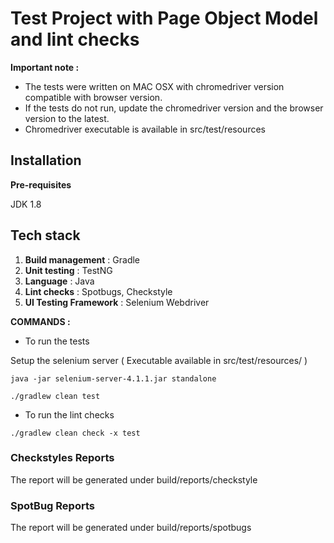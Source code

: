 # Test Project with Page Object Model and lint checks

**Important note :** 

* The tests were written on MAC OSX with chromedriver version compatible with browser version. 
* If the tests do not run, update the chromedriver version and the browser version to the latest.
* Chromedriver executable is available in src/test/resources


## Installation
**Pre-requisites** 

JDK 1.8

## Tech stack 
1. **Build management** : Gradle
2. **Unit testing** : TestNG
3. **Language** : Java
4. **Lint checks** : Spotbugs, Checkstyle
5. **UI Testing Framework** : Selenium Webdriver


**COMMANDS :** 
* To run the tests

Setup the selenium server ( Executable available in src/test/resources/ )

```
java -jar selenium-server-4.1.1.jar standalone
```
```
./gradlew clean test
```

* To run the lint checks

```
./gradlew clean check -x test
```

### Checkstyles Reports

The report will be generated under build/reports/checkstyle

### SpotBug Reports

The report will be generated under build/reports/spotbugs

